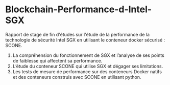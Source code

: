 # Blockchain-Performance-d-Intel-SGX
Rapport de stage de fin d'études sur l'étude de la performance de la technologie de sécurité Intel SGX en utilisant le conteneur docker sécurisé : SCONE.
1. La compréhension du fonctionnement de SGX et l’analyse de ses points de faiblesse qui affectent sa performance. 
2. L’étude du conteneur SCONE qui utilise SGX et dégager ses limitations. 
3. Les tests de mesure de performance sur des conteneurs Docker natifs et des conteneurs construis avec SCONE en utilisant python.
